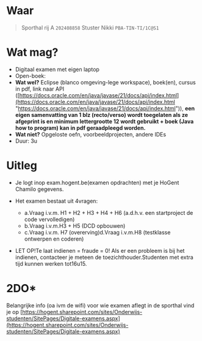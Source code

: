 # Waar

>Sporthal rij A `202408858` Stuster Nikki `PBA-TIN-TI/1C@S1`

# Wat mag?

- Digitaal examen met eigen laptop
- Open-boek:
- **Wat wel?** Eclipse (blanco omgeving-lege workspace), boek(en), cursus in pdf, link naar API ([https://docs.oracle.com/en/java/javase/21/docs/api/index.html](https://docs.oracle.com/en/java/javase/21/docs/api/index.html "https://docs.oracle.com/en/java/javase/21/docs/api/index.html")), **een eigen samenvatting van 1 blz (recto/verso) wordt toegelaten als ze afgeprint is en minimum lettergrootte 12 wordt gebruikt + boek (Java how to program) kan in pdf geraadpleegd worden.**  
- **Wat niet?** Opgeloste oefn, voorbeeldprojecten, andere IDEs
- Duur: 3u


# Uitleg

- Je logt inop exam.hogent.be(examen opdrachten) met je HoGent Chamilo gegevens.

- Het examen bestaat uit 4vragen:
	- a.Vraag i.v.m. H1 + H2 + H3 + H4 + H6 (a.d.h.v. een startproject de code vervolledigen)
	- b.Vraag i.v.m.H3 + H5 (DCD opbouwen)
	- c.Vraag i.v.m. H7 (overerving)d.Vraag i.v.m.H8 (testklasse ontwerpen en coderen)
	 
- LET OP!Te laat indienen = fraude = 0! Als er een probleem is bij het indienen, contacteer je meteen de toezichthouder.Studenten met extra tijd kunnen werken tot16u15.

# 2DO*


Belangrijke info (oa ivm de wifi) voor wie examen aflegt in de sporthal vind je op [https://hogent.sharepoint.com/sites/Onderwijs-studenten/SitePages/Digitale-examens.aspx](https://hogent.sharepoint.com/sites/Onderwijs-studenten/SitePages/Digitale-examens.aspx)


